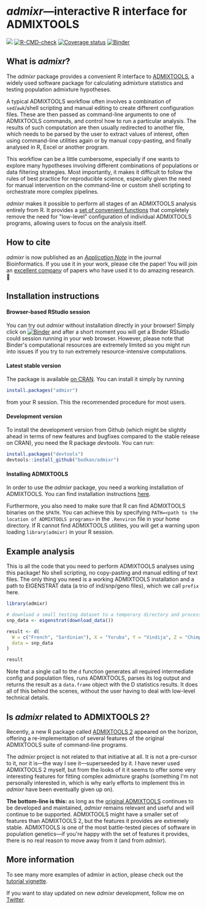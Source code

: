 

# _admixr_&mdash;interactive R interface for ADMIXTOOLS

<!-- badges: start -->
[![](https://cranlogs.r-pkg.org/badges/admixr)](https://cran.r-project.org/package=admixr)
[![R-CMD-check](https://github.com/bodkan/admixr/workflows/R-CMD-check/badge.svg)](https://github.com/bodkan/admixr/actions)
[![Coverage status](https://codecov.io/gh/bodkan/admixr/branch/main/graph/badge.svg)](https://codecov.io/github/bodkan/admixr?branch=main)
[![Binder](http://mybinder.org/badge.svg)](http://beta.mybinder.org/v2/gh/bodkan/admixr/main?urlpath=rstudio)
<!-- badges: end -->

## What is _admixr_?

The _admixr_ package provides a convenient R interface to
[ADMIXTOOLS](https://github.com/DReichLab/AdmixTools/), a widely used
software package for calculating admixture statistics and testing population
admixture hypotheses.

A typical ADMIXTOOLS workflow often involves a combination of `sed`/`awk`/shell
scripting and manual editing to create different configuration files. These are
then passed as command-line arguments to one of ADMIXTOOLS commands, and
control how to run a particular analysis. The results of such computation are
then usually redirected to another file, which needs to be parsed by the user
to extract values of interest, often using command-line utilities again or by
manual copy-pasting, and finally analysed in R, Excel or another program.

This workflow can be a little cumbersome, especially if one wants to explore many
hypotheses involving different combinations of populations or data filtering
strategies. Most importantly, it makes it difficult to follow the rules of best
practice for reproducible science, especially given the need for manual
intervention on the command-line or custom shell scripting to orchestrate more
complex pipelines.

_admixr_ makes it possible to perform all stages of an ADMIXTOOLS analysis entirely
from R. It provides a [set of convenient functions](http://bodkan.github.io/admixr/reference/index.html)
that completely remove the need for "low-level" configuration of individual ADMIXTOOLS
programs, allowing users to focus on the analysis itself.

## How to cite

_admixr_ is now published
as an [_Application Note_](https://doi.org/10.1093/bioinformatics/btz030) in the
journal Bioinformatics. If you use it in your work, please cite the paper! You
will join an [excellent company](https://scholar.google.com/scholar?oi=bibs&hl=en&cites=13286994334855947290)
of papers who have used it to do amazing research. 🙂

## Installation instructions

#### Browser-based RStudio session

You can try out _admixr_ without installation directly in your browser! Simply
click on [![Binder](http://mybinder.org/badge.svg)](http://beta.mybinder.org/v2/gh/bodkan/admixr/main?urlpath=rstudio)
and after a short moment you will get a Binder RStudio could session running
in your web browser. However, please note that Binder's computational resources
are extremely limited so you might run into issues if you try to run extremely
resource-intensive computations.

#### Latest stable version

The package is available [on
CRAN](https://cran.r-project.org/package=admixr). You can install it
simply by running


```r
install.packages("admixr")
```

from your R session. This the recommended procedure for most users.

#### Development version

To install the development version from Github (which might be
slightly ahead in terms of new features and bugfixes compared to the
stable release on CRAN), you need the R package _devtools_. You can run:


```r
install.packages("devtools")
devtools::install_github("bodkan/admixr")
```

#### Installing ADMIXTOOLS

In order to use the _admixr_ package, you need a working installation
of ADMIXTOOLS. You can find installation instructions
[here](https://github.com/DReichLab/AdmixTools/blob/master/README.INSTALL).

Furthermore, you also need to make sure that R can find ADMIXTOOLS
binaries on the `$PATH`. You can achieve this by specifying
`PATH=<path to the location of ADMIXTOOLS programs>` in the
`.Renviron` file in your home directory. If R cannot find ADMIXTOOLS utilities,
you will get a warning upon loading `library(admixr)` in your R session.

## Example analysis

This is all the code that you need to perform ADMIXTOOLS analyses using this
package! No shell scripting, no copy-pasting and manual editing of text files.
The only thing you need is a working ADMIXTOOLS installation and a path to
EIGENSTRAT data (a trio of ind/snp/geno files), which we call `prefix` here.


```r
library(admixr)

# download a small testing dataset to a temporary directory and process it for use in R
snp_data <- eigenstrat(download_data())

result <- d(
  W = c("French", "Sardinian"), X = "Yoruba", Y = "Vindija", Z = "Chimp",
  data = snp_data
)

result
```

Note that a single call to the `d` function generates all required intermediate
config and population files, runs ADMIXTOOLS, parses its log output and returns
the result as a `data.frame` object with the D statistics results. It does all of
this behind the scenes, without the user having to deal with low-level technical
details.

## Is _admixr_ related to ADMIXTOOLS 2?

Recently, a new R package called [ADMIXTOOLS 2](https://uqrmaie1.github.io/admixtools/)
appeared on the horizon, offering a re-implementation of several features of the
original ADMIXTOOLS suite of command-line programs.

The _admixr_ project is not related to that initiative at all. It is not a pre-cursor to it, nor
it is&mdash;the way I see it&mdash;superseeded by it. I have never used ADMIXTOOLS 2
myself, but from the looks of it it seems to offer some very interesting features
for fitting complex admixture graphs (something I'm not personally interested in, which
is why early efforts to implement this in _admixr_ have been eventually given up on).

**The bottom-line is this:** as long as the [original ADMIXTOOLS](https://github.com/DReichLab/AdmixTools)
continues to be developed and maintained, _admixr_ remains relevant and useful and
will continue to be supported. ADMIXTOOLS might have a smaller set of features than
ADMIXTOOLS 2, but the features it provides are extremely stable. ADMIXTOOLS is one of
the most battle-tested pieces of software in population genetics&mdash;if you're happy with
the set of features it provides, there is no real reason to move away from it (and
from _admixr_).

## More information

To see many more examples of admixr in action, please check out the
[tutorial vignette](https://bodkan.net/admixr/articles/tutorial.html).

If you want to stay updated on new _admixr_ development, follow me on
[Twitter](https://www.twitter.com/dr_bodkan).
